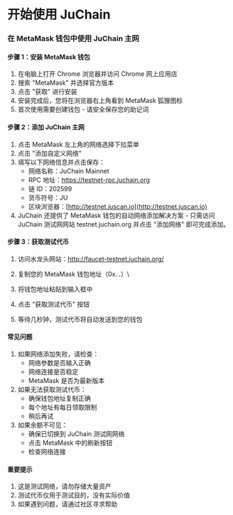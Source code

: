 # 开始使用 JuChain

### 在 MetaMask 钱包中使用 JuChain 主网

#### 步骤 1：安装 MetaMask 钱包

1. 在电脑上打开 Chrome 浏览器并访问 Chrome 网上应用店
2. 搜索 "MetaMask" 并选择官方版本
3. 点击 "获取" 进行安装
4. 安装完成后，您将在浏览器右上角看到 MetaMask 狐狸图标
5. 首次使用需要创建钱包 - 请安全保存您的助记词

#### 步骤 2：添加 JuChain 主网

1. 点击 MetaMask 左上角的网络选择下拉菜单
2. 点击 "添加自定义网络"
3. 填写以下网络信息并点击保存：
   * 网络名称：JuChain Mainnet
   * RPC 地址：https://testnet-rpc.juchain.org
   * 链 ID：202599
   * 货币符号：JU
   * 区块浏览器：[http://testnet.juscan.io](http://testnet.juscan.io)
4. JuChain 还提供了 MetaMask 钱包的自动网络添加解决方案 - 只需访问 JuChain 测试网网站 testnet.juchain.org 并点击 "添加网络" 即可完成添加。

#### 步骤 3：获取测试代币

1. 访问水龙头网站：http://faucet-testnet.juchain.org/
2. 复制您的 MetaMask 钱包地址（0x...）\

3. 将钱包地址粘贴到输入框中
4. 点击 "获取测试代币" 按钮
5. 等待几秒钟，测试代币将自动发送到您的钱包

#### 常见问题

1. 如果网络添加失败，请检查：
   * 网络参数是否输入正确
   * 网络连接是否稳定
   * MetaMask 是否为最新版本
2. 如果无法获取测试代币：
   * 确保钱包地址复制正确
   * 每个地址有每日领取限制
   * 稍后再试
3. 如果余额不可见：
   * 确保已切换到 JuChain 测试网网络
   * 点击 MetaMask 中的刷新按钮
   * 检查网络连接

#### 重要提示

1. 这是测试网络，请勿存储大量资产
2. 测试代币仅用于测试目的，没有实际价值
3. 如果遇到问题，请通过社区寻求帮助
